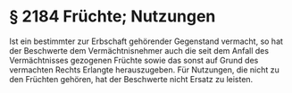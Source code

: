 # § 2184 Früchte; Nutzungen
Ist ein bestimmter zur Erbschaft gehörender Gegenstand vermacht, so hat der Beschwerte dem Vermächtnisnehmer auch die seit dem Anfall des Vermächtnisses gezogenen Früchte sowie das sonst auf Grund des vermachten Rechts Erlangte herauszugeben. Für Nutzungen, die nicht zu den Früchten gehören, hat der Beschwerte nicht Ersatz zu leisten.